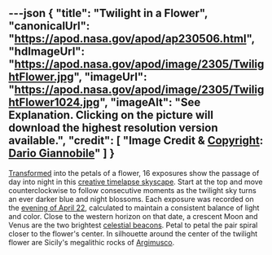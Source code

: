---json
{
  "title": "Twilight in a Flower",
  "canonicalUrl": "https://apod.nasa.gov/apod/ap230506.html",
  "hdImageUrl": "https://apod.nasa.gov/apod/image/2305/TwilightFlower.jpg",
  "imageUrl": "https://apod.nasa.gov/apod/image/2305/TwilightFlower1024.jpg",
  "imageAlt": "See Explanation. Clicking on the picture will download the highest resolution version available.",
  "credit": [
    "Image Credit & [Copyright](https://apod.nasa.gov/apod/lib/about_apod.html#srapply): [Dario Giannobile](https://www.dariogiannobile.com/)"
  ]
}
---

[Transformed](https://apod.nasa.gov/apod/ap220422.html) into the petals of a flower, 16 exposures show the passage of day into night in this [creative timelapse skyscape](https://www.dariogiannobile.com/p605599922/h6a198f02#h6a198f02). Start at the top and move counterclockwise to follow consecutive moments as the twilight sky turns an ever darker blue and night blossoms. Each exposure was recorded on the [evening of April 22](https://www.dariogiannobile.com/night_sky_galleries/nightscape/h6fec4a2d#h6fec4a2d), calculated to maintain a consistent balance of light and color. Close to the western horizon on that date, a crescent Moon and Venus are the two brightest [celestial beacons](https://solarsystem.nasa.gov/skywatching/whats-up/). Petal to petal the pair spiral closer to the flower's center. In silhouette around the center of the twilight flower are Sicily's megalithic rocks of [Argimusco](https://en.wikipedia.org/wiki/Argimusco).
